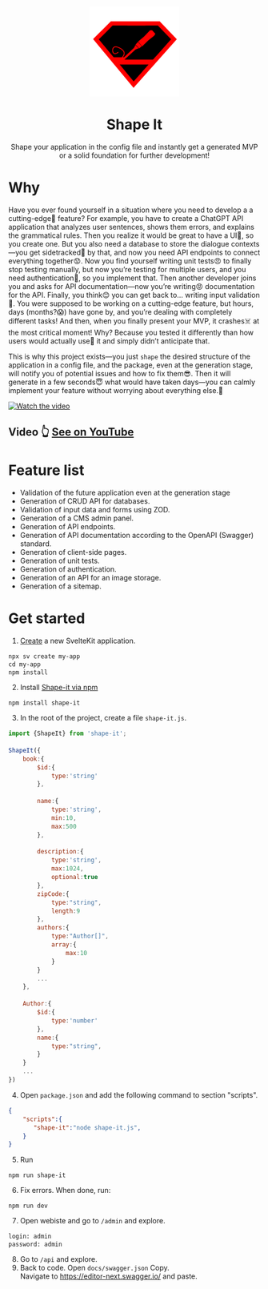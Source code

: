 <p align="center">
  <img src="assets/logo.png" width="180px" align="center" alt="Shape-it logo" />
  <h1 align="center">Shape It</h1>
  <p align="center">Shape your application in the config file and instantly get a generated MVP or a solid foundation for further development!</p>
</p>


# Why
Have you ever found yourself in a situation where you need to develop a a cutting-edge🤑 feature? For example, you have to create a ChatGPT API application that analyzes user sentences, shows them errors, and explains the grammatical rules. Then you realize it would be great to have a UI🤔, so you create one. But you also need a database to store the dialogue contexts—you get sidetracked🤨 by that, and now you need API endpoints to connect everything together😟. Now you find yourself  writing unit tests😠 to finally stop testing manually, but now you’re testing for multiple users, and you need authentication😤, so you implement that. Then another developer joins you and asks for API documentation—now you’re writing😡 documentation for the API. Finally, you think😊 you can get back to... writing input validation🤬. You were supposed to be working on a cutting-edge feature, but hours, days (months?😱) have gone by, and you’re dealing with completely different tasks! And then, when you finally present your MVP, it crashes☠️ at the most critical moment! Why? Because you tested it differently than how users would actually use🤪 it and simply didn’t anticipate that.

This is why this project exists—you just `shape` the desired structure of the application in a config file, and the package, even at the generation stage, will notify you of potential issues and how to fix them😎. Then it will generate in a few seconds😇 what would have taken days—you can calmly implement your feature without worrying about everything else.🤝

[![Watch the video](https://img.youtube.com/vi/GBrKCFD1RXI/0.jpg)](https://www.youtube.com/watch?v=GBrKCFD1RXI)
## Video 👆 [See on YouTube](https://www.youtube.com/watch?v=GBrKCFD1RXI)


# Feature list
- Validation of the future application even at the generation stage
- Generation of CRUD API for databases.
- Validation of input data and forms using ZOD.
- Generation of a CMS admin panel.
- Generation of API endpoints.
- Generation of API documentation according to the OpenAPI (Swagger) standard.
- Generation of client-side pages.
- Generation of unit tests.
- Generation of authentication.
- Generation of an API for an image storage.
- Generation of a sitemap.


# Get started
1. [Create](https://svelte.dev/docs/kit/creating-a-project) a new SvelteKit application.
```
npx sv create my-app
cd my-app
npm install    
```

2. Install [Shape-it via npm](https://svelte.dev/docs/kit/creating-a-project)
```
npm install shape-it
```

3. In the root of the project, create a file `shape-it.js`.
```javascript
import {ShapeIt} from 'shape-it';

ShapeIt({      
    book:{
        $id:{
            type:'string'
        },

        name:{
            type:'string',
            min:10,
            max:500
        },

        description:{
            type:'string',
            max:1024,
            optional:true
        },
        zipCode:{
            type:"string",
            length:9
        },
        authors:{
            type:"Author[]",
            array:{
                max:10
            }
        }
        ...
    },

    Author:{
        $id:{
            type:'number'
        },
        name:{
            type:"string",
        }
    }
    ...
})
```

4. Open `package.json` and add the following command to section "scripts". 
```json
{    
    "scripts":{
       "shape-it":"node shape-it.js",       
    }
}
```

5. Run
```
npm run shape-it
```

6. Fix errors. When done, run:
```
npm run dev
```

7. Open webiste and go to `/admin` and explore.
```
login: admin
password: admin
```

8. Go to `/api` and explore.
9. Back to code. Open `docs/swagger.json` Copy.<br>
Navigate to https://editor-next.swagger.io/ and paste.
